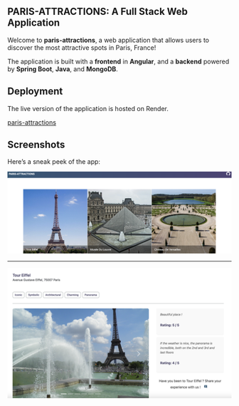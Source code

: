 ## PARIS-ATTRACTIONS: A Full Stack Web Application

Welcome to **paris-attractions**, a web application that allows users to discover the most attractive spots in Paris, France!

The application is built with a **frontend** in **Angular**, and a **backend** powered by **Spring Boot**, **Java**, and **MongoDB**.

## Deployment

The live version of the application is hosted on Render.

[paris-attractions](https://paris-attractions-website-8f5z.onrender.com/)

## Screenshots

Here’s a sneak peek of the app:

![App Screenshot](image.png)

---

![App Screenshot2](image2.png)
